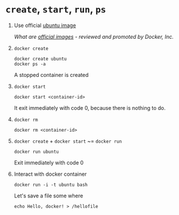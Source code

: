 # `create`, `start`, `run`, `ps`

1. Use official [ubuntu image](https://hub.docker.com/_/ubuntu/)

    _What are [official images](https://docs.docker.com/docker-hub/official_repos/) - reviewed and promoted by Docker, Inc._

2. `docker create`

    ```
    docker create ubuntu
    docker ps -a
    ```

    A stopped container is created

3. `docker start`

    ```
    docker start <container-id>
    ```

    It exit immediately with code 0, because there is nothing to do.

4. `docker rm`

    ```
    docker rm <container-id>
    ```

5. `docker create` + `docker start` ~= `docker run`

    ```
    docker run ubuntu
    ```

    Exit immediately with code 0

6. Interact with docker container

    ```
    docker run -i -t ubuntu bash
    ```

    Let's save a file some where

    ```
    echo Hello, docker! > /hellofile
    ```
